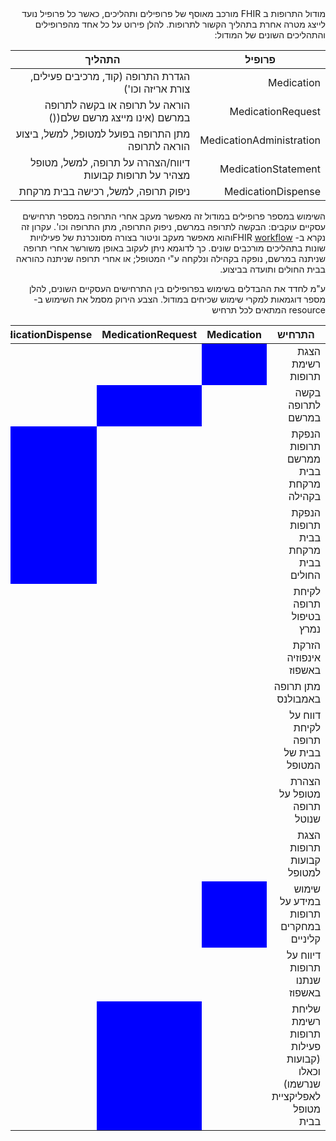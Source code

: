 <div dir="rtl" markdown="1">
מודול התרופות ב FHIR מורכב מאוסף של פרופילים ותהליכים, כאשר כל פרופיל נועד לייצג מטרה אחרת בתהליך הקשור לתרופות. להלן פירוט על כל אחד מהפרופילים והתהליכים השונים של המודול:

| פרופיל | התהליך |
| --- | --- |
| Medication | הגדרת התרופה (קוד, מרכיבים פעילים, צורת אריזה וכו') |
| MedicationRequest | הוראה על תרופה או בקשה לתרופה במרשם (אינו מייצג מרשם שלם(() |
| MedicationAdministration | מתן התרופה בפועל למטופל, למשל, ביצוע הוראה לתרופה |
| MedicationStatement | דיווח/הצהרה על תרופה, למשל, מטופל מצהיר על תרופות קבועות |
| MedicationDispense | ניפוק תרופה, למשל, רכישה בבית מרקחת |


השימוש במספר פרופילים במודול זה מאפשר מעקב אחרי התרופה במספר תרחישים עסקיים עוקבים: הבקשה לתרופה במרשם, ניפוק התרופה, מתן התרופה וכו'. עקרון זה נקרא ב- FHIR [workflow](http://hl7.org/fhir/R4/workflow-module.html)והוא מאפשר מעקב וניטור בצורה מסונכרנת של פעילויות שונות בתהליכים מורכבים שונים. כך לדוגמא ניתן לעקוב באופן משורשר אחרי תרופה שניתנה במרשם, נופקה בקהילה ונלקחה ע"י המטופל; או אחרי תרופה שניתנה כהוראה בבית החולים ותועדה בביצוע.

ע"מ לחדד את ההבדלים בשימוש בפרופילים בין התרחישים העסקיים השונים, להלן מספר דוגמאות למקרי שימוש שכיחים במודול. הצבע הירוק מסמל את השימוש ב- resource המתאים לכל תרחיש
<table>
    <thead>
      <tr>
        <th>התרחיש</th>
        <th>Medication</th>
        <th>MedicationRequest</th>
        <th>MedicationDispense</th>
        <th>MedicationAdministration</th>
        <th>MedicationStatement</th>
      </tr>
    </thead>
    <tbody>
      <tr>
        <td>הצגת רשימת תרופות</td>
        <td style="background-color:blue;"></td>
        <td>&nbsp;</td>
        <td>&nbsp;</td>
        <td>&nbsp;</td>
        <td>&nbsp;</td>
      </tr>
      <tr>
        <td>בקשה לתרופה במרשם</td>
        <td>&nbsp;</td>
        <td style="background-color:blue;"></td>
        <td>&nbsp;</td>
        <td>&nbsp;</td>
        <td>&nbsp;</td>
      </tr>
      <tr>
        <td>הנפקת תרופות ממרשם בבית מרקחת בקהילה</td>
        <td>&nbsp;</td>
        <td>&nbsp;</td>
        <td style="background-color:blue;"></td>
        <td>&nbsp;</td>
        <td>&nbsp;</td>
      </tr>
      <tr>
        <td>הנפקת תרופות בבית מרקחת בבית החולים</td>
        <td>&nbsp;</td>
        <td>&nbsp;</td>
        <td style="background-color:blue;"></td>
        <td>&nbsp;</td>
        <td>&nbsp;</td>
      </tr>
      <tr>
        <td>לקיחת תרופה בטיפול נמרץ</td>
        <td>&nbsp;</td>
        <td>&nbsp;</td>
        <td>&nbsp;</td>
        <td style="background-color:blue;"></td>
        <td>&nbsp;</td>
      </tr>
      <tr>
        <td>הזרקת אינפוזיה באשפוז</td>
        <td>&nbsp;</td>
        <td>&nbsp;</td>
        <td>&nbsp;</td>
        <td style="background-color:blue;"></td>
        <td>&nbsp;</td>
      </tr>
      <tr>
        <td>מתן תרופה באמבולנס</td>
        <td>&nbsp;</td>
        <td>&nbsp;</td>
        <td>&nbsp;</td>
        <td style="background-color:blue;"></td>
        <td>&nbsp;</td>
      </tr>
      <tr>
        <td>דווח על לקיחת תרופה בבית של המטופל</td>
        <td>&nbsp;</td>
        <td>&nbsp;</td>
        <td>&nbsp;</td>
        <td>&nbsp;</td>
        <td style="background-color:blue;"></td>
      </tr>
      <tr>
        <td>הצהרת מטופל על תרופה שנוטל</td>
        <td>&nbsp;</td>
        <td>&nbsp;</td>
        <td>&nbsp;</td>
        <td>&nbsp;</td>
        <td style="background-color:blue;"></td>
      </tr>
      <tr>
        <td>הצגת תרופות קבועות למטופל</td>
        <td>&nbsp;</td>
        <td>&nbsp;</td>
        <td>&nbsp;</td>
        <td>&nbsp;</td>
        <td style="background-color:blue;"></td>
      </tr>
      <tr>
        <td>שימוש במידע על תרופות במחקרים קליניים</td>
        <td style="background-color:blue;"></td>
        <td>&nbsp;</td>
        <td>&nbsp;</td>
        <td style="background-color:blue;"></td>
        <td style="background-color:blue;"></td>
      </tr>
      <tr>
        <td>דיווח על תרופות שנתנו באשפוז</td>
        <td>&nbsp;</td>
        <td>&nbsp;</td>
        <td>&nbsp;</td>
        <td style="background-color:blue;"></td>
        <td>&nbsp;</td>
      </tr>
      <tr>
        <td>שליחת רשימת תרופות פעילות (קבועות וכאלו שנרשמו) לאפליקציית מטופל בבית</td>
        <td>&nbsp;</td>
        <td style="background-color:blue;"></td>
        <td>&nbsp;</td>
        <td>&nbsp;</td>
        <td style="background-color:blue;"></td>
      </tr>
    </tbody>
  </table>
</div>

